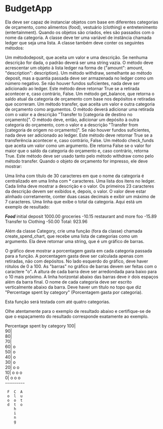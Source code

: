 # BudgetApp

Ela deve ser capaz de instanciar objetos com base em diferentes categorias de orçamento, como alimentos (food), vestuário (clothing) e entretenimento (entertainment). Quando os objetos são criados, eles são passados com o nome da categoria. A classe deve ter uma variável de instância chamada ledger que seja uma lista. A classe também deve conter os seguintes métodos:

Um métododeposit, que aceita um valor e uma descrição. Se nenhuma descrição for dada, o padrão deverá ser uma string vazia. O método deve acrescentar um objeto à lista ledger na forma de {"amount": amount, "description": description}.
Um método withdraw, semelhante ao método deposit, mas a quantia passada deve ser armazenada no ledger como um número negativo. Se não houver fundos suficientes, nada deve ser adicionado ao ledger. Este método deve retornar True se a retirada acontecer e, caso contrário, False.
Um método get_balance, que retorna o saldo atual da categoria de orçamento com base nos depósitos e retiradas que ocorreram.
Um método transfer, que aceita um valor e outra categoria de orçamento como argumentos. O método deverá adicionar uma retirada com o valor e a descrição "Transfer to [categoria de destino no orçamento]". O método deve, então, adicionar um depósito à outra categoria do orçamento, com o valor e a descrição "Transfer from [categoria de origem no orçamento]". Se não houver fundos suficientes, nada deve ser adicionado ao ledger. Este método deve retornar True se a transferência acontecer e, caso contrário, False.
Um método check_funds que aceita um valor como um argumento. Ele retorna False se o valor for maior que o saldo da categoria do orçamento e, caso contrário, retorna True. Este método deve ser usado tanto pelo método withdraw como pelo método transfer.
Quando o objeto de orçamento for impresso, ele deve mostrar:

Uma linha com título de 30 caracteres em que o nome da categoria é centralizado em uma linha com * caracteres.
Uma lista dos itens no ledger. Cada linha deve mostrar a descrição e o valor. Os primeiros 23 caracteres da descrição devem ser exibidos e, depois, o valor. O valor deve estar alinhado corretamente, conter duas casas decimais e exibir um máximo de 7 caracteres.
Uma linha que exibe o total da categoria.
Aqui está um exemplo de resultado:



*************Food*************
initial deposit        1000.00
groceries               -10.15
restaurant and more foo -15.89
Transfer to Clothing    -50.00
Total: 923.96



Além da classe Category, crie uma função (fora da classe) chamada create_spend_chart, que recebe uma lista de categorias como um argumento. Ela deve retornar uma string, que é um gráfico de barras.

O gráfico deve mostrar a porcentagem gasta em cada categoria passada para a função. A porcentagem gasta deve ser calculada apenas com retiradas, não com depósitos. No lado esquerdo do gráfico, deve haver rótulos de 0 a 100. As "barras" no gráfico de barras devem ser feitas com o caractere "o". A altura de cada barra deve ser arredondada para baixo para o 10 mais próximo. A linha horizontal abaixo das barras deve ir dois espaços além da barra final. O nome de cada categoria deve ser escrito verticalmente abaixo da barra. Deve haver um título no topo que diz "Percentage spent by category" (Porcentagem gasta por categoria).

Esta função será testada com até quatro categorias.

Olhe atentamente para o exemplo de resultado abaixo e certifique-se de que o espaçamento do resultado corresponde exatamente ao exemplo.



Percentage spent by category
100|         
 90|        
 80|         
 70|          
 60| o        
 50| o        
 40| o        
 30| o        
 20| o  o     
 10| o  o  o  
  0| o  o  o  
    ----------
    
     F  C  A  
     o  l  u  
     o  o  t  
     d  t  o  
        h     
        i     
        n     
        g     
